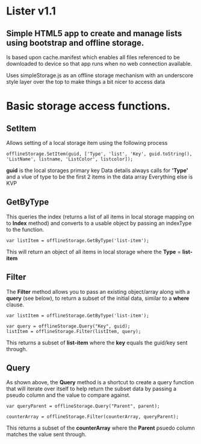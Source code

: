 Lister v1.1
===========

Simple HTML5 app to create and manage lists using bootstrap and offline storage.
-----------

Is based upon cache.manifest which enables all files referenced to be downloaded to device so that app runs when no web connection available.

Uses simpleStorage.js as an offline storage mechanism with an underscore style layer over the top to make things a bit nicer to access data


Basic storage access functions.
==========


SetItem
------

Allows setting of a local storage item using the following process

`offlineStorage.SetItem(guid, ['Type', 'list', 'Key', guid.toString(), 'ListName', listname, 'ListColor', listcolor]);`

**guid** is the local storages primary key
Data details always calls for **'Type'** and a vlue of type to be the first 2 items in the data array
Everything else is KVP


GetByType
--------

This queries the index (returns a list of all items in local storage mapping on to **Index** method) and converts to a usable object by passing an indexType to the function.

`var listItem = offlineStorage.GetByType('list-item');`

This will return an object of all items in local storage where the **Type** = **list-item**


Filter
-------

The **Filter** method allows you to pass an existing object/array along with a **query** (see below), to return a subset of the initial data, similar to a **where** clause.

`var listItem = offlineStorage.GetByType('list-item');`
			
`var query = offlineStorage.Query("Key", guid);`		
`listItem = offlineStorage.Filter(listItem, query);`

This returns a subset of **list-item** where the **key** equals the guid/key sent through.

Query
--------

As shown above, the **Query** method is a shortcut to create a query function that will iterate over itself to help return the subset data by passing a pseudo column and the value to compare against.

`var queryParent = offlineStorage.Query("Parent", parent);`

`counterArray = offlineStorage.Filter(counterArray, queryParent);` 

This returns a subset of the **counterArray** where the **Parent** psuedo column matches the value sent through.
